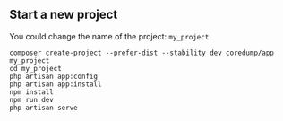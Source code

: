 ## Start a new project

You could change the name of the project: `my_project`
```
composer create-project --prefer-dist --stability dev coredump/app my_project
cd my_project
php artisan app:config
php artisan app:install
npm install
npm run dev
php artisan serve
```
